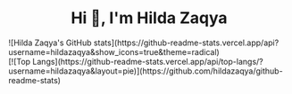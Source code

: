 <h1 align="center">Hi 👋, I'm Hilda Zaqya</h1>
![Hilda Zaqya's GitHub stats](https://github-readme-stats.vercel.app/api?username=hildazaqya&show_icons=true&theme=radical)
<br/>
[![Top Langs](https://github-readme-stats.vercel.app/api/top-langs/?username=hildazaqya&layout=pie)](https://github.com/hildazaqya/github-readme-stats)
